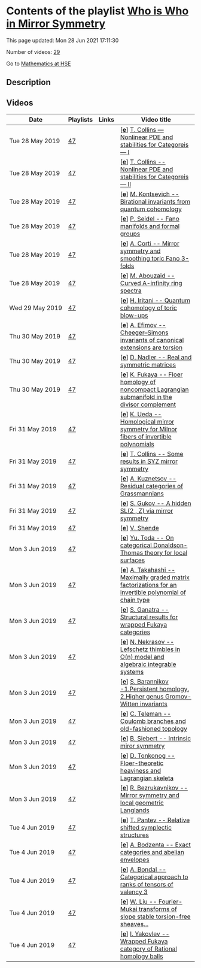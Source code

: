 # Contents of the playlist [Who is Who in Mirror Symmetry](https://www.youtube.com/playlist?list=PLq3E5oubNNoBSdJr_hJdyrEt8DIpz3fLV)

This page updated: Mon 28 Jun 2021 17:11:30

Number of videos: [29](#videos)

Go to [Mathematics at HSE](../README.md)

## Description



## Videos

|Date|Playlists|Links|Video title|
|---|---|---|---|
| Tue&nbsp;28&nbsp;May&nbsp;2019 | [47](../playlists/47 "Who is Who in Mirror Symmetry") |  | [[**e**](https://studio.youtube.com/video/7qF5ru-Uolk/edit "Edit")] [T. Collins — Nonlinear PDE and stabilities for Categoreis — I](https://www.youtube.com/watch?v=7qF5ru-Uolk&list=PLq3E5oubNNoBSdJr_hJdyrEt8DIpz3fLV) |
| Tue&nbsp;28&nbsp;May&nbsp;2019 | [47](../playlists/47 "Who is Who in Mirror Symmetry") |  | [[**e**](https://studio.youtube.com/video/MxxK4nh3FHQ/edit "Edit")] [T. Collins -- Nonlinear PDE and stabilities for Categoreis — II](https://www.youtube.com/watch?v=MxxK4nh3FHQ&list=PLq3E5oubNNoBSdJr_hJdyrEt8DIpz3fLV) |
| Tue&nbsp;28&nbsp;May&nbsp;2019 | [47](../playlists/47 "Who is Who in Mirror Symmetry") |  | [[**e**](https://studio.youtube.com/video/eBUbKAztDOI/edit "Edit")] [M. Kontsevich -- Birational invariants from quantum cohomology](https://www.youtube.com/watch?v=eBUbKAztDOI&list=PLq3E5oubNNoBSdJr_hJdyrEt8DIpz3fLV) |
| Tue&nbsp;28&nbsp;May&nbsp;2019 | [47](../playlists/47 "Who is Who in Mirror Symmetry") |  | [[**e**](https://studio.youtube.com/video/t6ablECqb4U/edit "Edit")] [P. Seidel -- Fano manifolds and formal groups](https://www.youtube.com/watch?v=t6ablECqb4U&list=PLq3E5oubNNoBSdJr_hJdyrEt8DIpz3fLV) |
| Tue&nbsp;28&nbsp;May&nbsp;2019 | [47](../playlists/47 "Who is Who in Mirror Symmetry") |  | [[**e**](https://studio.youtube.com/video/PO74c9oOhAc/edit "Edit")] [A. Corti -- Mirror symmetry and smoothing toric Fano 3-folds](https://www.youtube.com/watch?v=PO74c9oOhAc&list=PLq3E5oubNNoBSdJr_hJdyrEt8DIpz3fLV) |
| Tue&nbsp;28&nbsp;May&nbsp;2019 | [47](../playlists/47 "Who is Who in Mirror Symmetry") |  | [[**e**](https://studio.youtube.com/video/rDbz_DKW02Y/edit "Edit")] [M. Abouzaid -- Curved A-infinity ring spectra](https://www.youtube.com/watch?v=rDbz_DKW02Y&list=PLq3E5oubNNoBSdJr_hJdyrEt8DIpz3fLV) |
| Wed&nbsp;29&nbsp;May&nbsp;2019 | [47](../playlists/47 "Who is Who in Mirror Symmetry") |  | [[**e**](https://studio.youtube.com/video/saervy_pAZ4/edit "Edit")] [H. Iritani -- Quantum cohomology of toric blow-ups](https://www.youtube.com/watch?v=saervy_pAZ4&list=PLq3E5oubNNoBSdJr_hJdyrEt8DIpz3fLV) |
| Thu&nbsp;30&nbsp;May&nbsp;2019 | [47](../playlists/47 "Who is Who in Mirror Symmetry") |  | [[**e**](https://studio.youtube.com/video/vB-nqt-24P8/edit "Edit")] [A. Efimov -- Cheeger–Simons invariants of canonical extensions are torsion](https://www.youtube.com/watch?v=vB-nqt-24P8&list=PLq3E5oubNNoBSdJr_hJdyrEt8DIpz3fLV) |
| Thu&nbsp;30&nbsp;May&nbsp;2019 | [47](../playlists/47 "Who is Who in Mirror Symmetry") |  | [[**e**](https://studio.youtube.com/video/CVIQGfAQmpc/edit "Edit")] [D. Nadler -- Real and symmetric matrices](https://www.youtube.com/watch?v=CVIQGfAQmpc&list=PLq3E5oubNNoBSdJr_hJdyrEt8DIpz3fLV) |
| Thu&nbsp;30&nbsp;May&nbsp;2019 | [47](../playlists/47 "Who is Who in Mirror Symmetry") |  | [[**e**](https://studio.youtube.com/video/cWjsobu98WA/edit "Edit")] [K. Fukaya -- Floer homology of noncompact Lagrangian submanifold in the divisor complement](https://www.youtube.com/watch?v=cWjsobu98WA&list=PLq3E5oubNNoBSdJr_hJdyrEt8DIpz3fLV) |
| Fri&nbsp;31&nbsp;May&nbsp;2019 | [47](../playlists/47 "Who is Who in Mirror Symmetry") |  | [[**e**](https://studio.youtube.com/video/clEwGJd-svU/edit "Edit")] [K. Ueda -- Homological mirror symmetry for Milnor fibers of invertible polynomials](https://www.youtube.com/watch?v=clEwGJd-svU&list=PLq3E5oubNNoBSdJr_hJdyrEt8DIpz3fLV) |
| Fri&nbsp;31&nbsp;May&nbsp;2019 | [47](../playlists/47 "Who is Who in Mirror Symmetry") |  | [[**e**](https://studio.youtube.com/video/liEH-EC2PHo/edit "Edit")] [T. Collins -- Some results in SYZ mirror symmetry](https://www.youtube.com/watch?v=liEH-EC2PHo&list=PLq3E5oubNNoBSdJr_hJdyrEt8DIpz3fLV) |
| Fri&nbsp;31&nbsp;May&nbsp;2019 | [47](../playlists/47 "Who is Who in Mirror Symmetry") |  | [[**e**](https://studio.youtube.com/video/nCqsZaxn_JQ/edit "Edit")] [A. Kuznetsov -- Residual categories of Grassmannians](https://www.youtube.com/watch?v=nCqsZaxn_JQ&list=PLq3E5oubNNoBSdJr_hJdyrEt8DIpz3fLV) |
| Fri&nbsp;31&nbsp;May&nbsp;2019 | [47](../playlists/47 "Who is Who in Mirror Symmetry") |  | [[**e**](https://studio.youtube.com/video/BB0gURmc52o/edit "Edit")] [S. Gukov -- A hidden  SL(2 , Z)  via mirror symmetry](https://www.youtube.com/watch?v=BB0gURmc52o&list=PLq3E5oubNNoBSdJr_hJdyrEt8DIpz3fLV) |
| Fri&nbsp;31&nbsp;May&nbsp;2019 | [47](../playlists/47 "Who is Who in Mirror Symmetry") |  | [[**e**](https://studio.youtube.com/video/nsYA12LkOME/edit "Edit")] [V. Shende](https://www.youtube.com/watch?v=nsYA12LkOME&list=PLq3E5oubNNoBSdJr_hJdyrEt8DIpz3fLV) |
| Mon&nbsp;3&nbsp;Jun&nbsp;2019 | [47](../playlists/47 "Who is Who in Mirror Symmetry") |  | [[**e**](https://studio.youtube.com/video/vh97U8rLXI4/edit "Edit")] [Yu. Toda -- On categorical Donaldson-Thomas theory for local surfaces](https://www.youtube.com/watch?v=vh97U8rLXI4&list=PLq3E5oubNNoBSdJr_hJdyrEt8DIpz3fLV) |
| Mon&nbsp;3&nbsp;Jun&nbsp;2019 | [47](../playlists/47 "Who is Who in Mirror Symmetry") |  | [[**e**](https://studio.youtube.com/video/FSsC0puvEkU/edit "Edit")] [A. Takahashi -- Maximally graded matrix factorizations for an invertible polynomial of chain type](https://www.youtube.com/watch?v=FSsC0puvEkU&list=PLq3E5oubNNoBSdJr_hJdyrEt8DIpz3fLV) |
| Mon&nbsp;3&nbsp;Jun&nbsp;2019 | [47](../playlists/47 "Who is Who in Mirror Symmetry") |  | [[**e**](https://studio.youtube.com/video/p4JxHjTVCLc/edit "Edit")] [S. Ganatra -- Structural results for wrapped Fukaya categories](https://www.youtube.com/watch?v=p4JxHjTVCLc&list=PLq3E5oubNNoBSdJr_hJdyrEt8DIpz3fLV) |
| Mon&nbsp;3&nbsp;Jun&nbsp;2019 | [47](../playlists/47 "Who is Who in Mirror Symmetry") |  | [[**e**](https://studio.youtube.com/video/9FCW--ZiLeI/edit "Edit")] [N. Nekrasov -- Lefschetz thimbles in O(n) model and algebraic integrable systems](https://www.youtube.com/watch?v=9FCW--ZiLeI&list=PLq3E5oubNNoBSdJr_hJdyrEt8DIpz3fLV) |
| Mon&nbsp;3&nbsp;Jun&nbsp;2019 | [47](../playlists/47 "Who is Who in Mirror Symmetry") |  | [[**e**](https://studio.youtube.com/video/AwX5CzxBSsA/edit "Edit")] [S. Barannikov -1.Persistent homology. 2.Higher genus Gromov-Witten invariants](https://www.youtube.com/watch?v=AwX5CzxBSsA&list=PLq3E5oubNNoBSdJr_hJdyrEt8DIpz3fLV "First part: Invariants of Morse complexes and persistent homology.(20min) Second part: Higher genus GW: associative algebra Q(N) and the total generating function for psi-classes and their products") |
| Mon&nbsp;3&nbsp;Jun&nbsp;2019 | [47](../playlists/47 "Who is Who in Mirror Symmetry") |  | [[**e**](https://studio.youtube.com/video/7EjczcrUOhU/edit "Edit")] [C. Teleman -- Coulomb branches and old-fashioned topology](https://www.youtube.com/watch?v=7EjczcrUOhU&list=PLq3E5oubNNoBSdJr_hJdyrEt8DIpz3fLV) |
| Mon&nbsp;3&nbsp;Jun&nbsp;2019 | [47](../playlists/47 "Who is Who in Mirror Symmetry") |  | [[**e**](https://studio.youtube.com/video/l5WQZRLwb-s/edit "Edit")] [B. Siebert -- Intrinsic miror symmetry](https://www.youtube.com/watch?v=l5WQZRLwb-s&list=PLq3E5oubNNoBSdJr_hJdyrEt8DIpz3fLV) |
| Mon&nbsp;3&nbsp;Jun&nbsp;2019 | [47](../playlists/47 "Who is Who in Mirror Symmetry") |  | [[**e**](https://studio.youtube.com/video/xmWQLrRN9x4/edit "Edit")] [D. Tonkonog -- Floer-theoretic heaviness and Lagrangian skeleta](https://www.youtube.com/watch?v=xmWQLrRN9x4&list=PLq3E5oubNNoBSdJr_hJdyrEt8DIpz3fLV) |
| Mon&nbsp;3&nbsp;Jun&nbsp;2019 | [47](../playlists/47 "Who is Who in Mirror Symmetry") |  | [[**e**](https://studio.youtube.com/video/YflYq1rdD78/edit "Edit")] [R. Bezrukavnikov -- Mirror symmetry and local geometric Langlands](https://www.youtube.com/watch?v=YflYq1rdD78&list=PLq3E5oubNNoBSdJr_hJdyrEt8DIpz3fLV) |
| Tue&nbsp;4&nbsp;Jun&nbsp;2019 | [47](../playlists/47 "Who is Who in Mirror Symmetry") |  | [[**e**](https://studio.youtube.com/video/alJ5Ws5NM5w/edit "Edit")] [T. Pantev -- Relative shifted symplectic structures](https://www.youtube.com/watch?v=alJ5Ws5NM5w&list=PLq3E5oubNNoBSdJr_hJdyrEt8DIpz3fLV) |
| Tue&nbsp;4&nbsp;Jun&nbsp;2019 | [47](../playlists/47 "Who is Who in Mirror Symmetry") |  | [[**e**](https://studio.youtube.com/video/CBZ9SfZ0ngE/edit "Edit")] [A. Bodzenta -- Exact categories and abelian envelopes](https://www.youtube.com/watch?v=CBZ9SfZ0ngE&list=PLq3E5oubNNoBSdJr_hJdyrEt8DIpz3fLV) |
| Tue&nbsp;4&nbsp;Jun&nbsp;2019 | [47](../playlists/47 "Who is Who in Mirror Symmetry") |  | [[**e**](https://studio.youtube.com/video/8EEXpmvcB0A/edit "Edit")] [A. Bondal -- Categorical approach to ranks of tensors of valency 3](https://www.youtube.com/watch?v=8EEXpmvcB0A&list=PLq3E5oubNNoBSdJr_hJdyrEt8DIpz3fLV) |
| Tue&nbsp;4&nbsp;Jun&nbsp;2019 | [47](../playlists/47 "Who is Who in Mirror Symmetry") |  | [[**e**](https://studio.youtube.com/video/xGopibMJANg/edit "Edit")] [W. Liu -- Fourier-Mukai transforms of slope stable torsion-free sheaves...](https://www.youtube.com/watch?v=xGopibMJANg&list=PLq3E5oubNNoBSdJr_hJdyrEt8DIpz3fLV) |
| Tue&nbsp;4&nbsp;Jun&nbsp;2019 | [47](../playlists/47 "Who is Who in Mirror Symmetry") |  | [[**e**](https://studio.youtube.com/video/ulnmCQ72qQg/edit "Edit")] [I. Yakovlev -- Wrapped Fukaya category of Rational homology balls](https://www.youtube.com/watch?v=ulnmCQ72qQg&list=PLq3E5oubNNoBSdJr_hJdyrEt8DIpz3fLV) |
